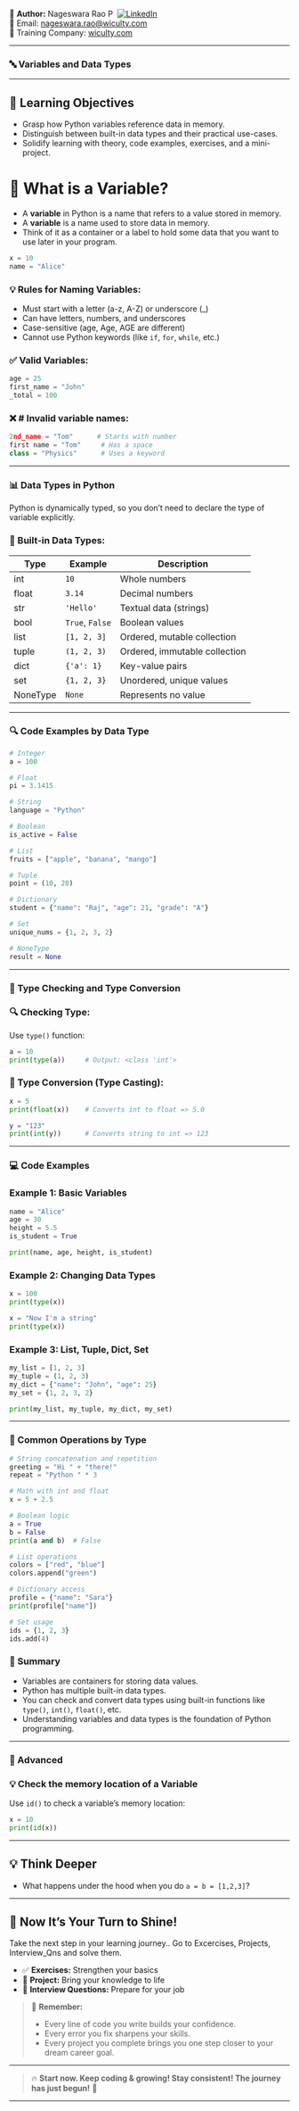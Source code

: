 👤 **Author:** Nageswara Rao P &nbsp;[![LinkedIn](https://img.shields.io/badge/LinkedIn-%230077B5.svg?style=flat-square&logo=linkedin&logoColor=white)](https://www.linkedin.com/in/nageshvkn)  
📧 Email: [nageswara.rao@wiculty.com](mailto:nageswara.rao@wiculty.com)  
🏢 Training Company: [wiculty.com](https://wiculty.com)

---

### 🔤 Variables and Data Types

---

## 🎯 Learning Objectives
- Grasp how Python variables reference data in memory.
- Distinguish between built-in data types and their practical use-cases.
- Solidify learning with theory, code examples, exercises, and a mini-project.


# 📌 What is a Variable?
- A **variable** in Python is a name that refers to a value stored in memory.
- A **variable** is a name used to store data in memory.
- Think of it as a container or a label to hold some data that you want to use later in your program.

```python
x = 10
name = "Alice"
```

### 💡 Rules for Naming Variables:
- Must start with a letter (a-z, A-Z) or underscore (_)
- Can have letters, numbers, and underscores
- Case-sensitive (age, Age, AGE are different)
- Cannot use Python keywords (like `if`, `for`, `while`, etc.)

### ✅ Valid Variables:
```python
age = 25
first_name = "John"
_total = 100
```

### ❌ # Invalid variable names:
```python
2nd_name = "Tom"      # Starts with number
first name = "Tom"     # Has a space
class = "Physics"      # Uses a keyword
```

---

### 📊 Data Types in Python

Python is dynamically typed, so you don’t need to declare the type of variable explicitly.

### 🧱 Built-in Data Types:
| Type        | Example           | Description                      |
|-------------|-------------------|----------------------------------|
| int         | `10`              | Whole numbers                    |
| float       | `3.14`            | Decimal numbers                  |
| str         | `'Hello'`         | Textual data (strings)           |
| bool        | `True`, `False`   | Boolean values                   |
| list        | `[1, 2, 3]`       | Ordered, mutable collection      |
| tuple       | `(1, 2, 3)`       | Ordered, immutable collection    |
| dict        | `{'a': 1}`        | Key-value pairs                  |
| set         | `{1, 2, 3}`       | Unordered, unique values         |
| NoneType    | `None`            | Represents no value              |

---

### 🔍 Code Examples by Data Type

```python
# Integer
a = 100

# Float
pi = 3.1415

# String
language = "Python"

# Boolean
is_active = False

# List
fruits = ["apple", "banana", "mango"]

# Tuple
point = (10, 20)

# Dictionary
student = {"name": "Raj", "age": 21, "grade": "A"}

# Set
unique_nums = {1, 2, 3, 2}

# NoneType
result = None
```
---

### 🔁 Type Checking and Type Conversion

### 🔍 Checking Type:
Use `type()` function:
```python
a = 10
print(type(a))     # Output: <class 'int'>
```

### 🔁 Type Conversion (Type Casting):
```python
x = 5
print(float(x))    # Converts int to float => 5.0

y = "123"
print(int(y))      # Converts string to int => 123
```

---

### 💻 Code Examples

### Example 1: Basic Variables
```python
name = "Alice"
age = 30
height = 5.5
is_student = True

print(name, age, height, is_student)
```

### Example 2: Changing Data Types
```python
x = 100
print(type(x))

x = "Now I'm a string"
print(type(x))
```

### Example 3: List, Tuple, Dict, Set
```python
my_list = [1, 2, 3]
my_tuple = (1, 2, 3)
my_dict = {"name": "John", "age": 25}
my_set = {1, 2, 3, 2}

print(my_list, my_tuple, my_dict, my_set)
```
---

### 📗 Common Operations by Type

```python
# String concatenation and repetition
greeting = "Hi " + "there!"
repeat = "Python " * 3

# Math with int and float
x = 5 + 2.5

# Boolean logic
a = True
b = False
print(a and b)  # False

# List operations
colors = ["red", "blue"]
colors.append("green")

# Dictionary access
profile = {"name": "Sara"}
print(profile["name"])

# Set usage
ids = {1, 2, 3}
ids.add(4)
```

### 🧠 Summary
- Variables are containers for storing data values.
- Python has multiple built-in data types.
- You can check and convert data types using built-in functions like `type()`, `int()`, `float()`, etc.
- Understanding variables and data types is the foundation of Python programming.


---
### 🚀 Advanced
### 💡 Check the memory location of a Variable
Use `id()` to check a variable’s memory location:

```python
x = 10
print(id(x))
```
---

## 💡 Think Deeper
- What happens under the hood when you do `a = b = [1,2,3]`?  

---

## 🔔 Now It’s Your Turn to Shine!

Take the next step in your learning journey.. Go to Excercises, Projects, Interview_Qns and solve them.

- ✅ **Exercises:** Strengthen your basics  
- 🧠 **Project:** Bring your knowledge to life  
- 💼 **Interview Questions:** Prepare for your job

> 🚀 **Remember:** 
> - Every line of code you write builds your confidence.  
> - Every error you fix sharpens your skills.  
> - Every project you complete brings you one step closer to your dream career goal.

---

> 🔥 **Start now. Keep coding & growing! Stay consistent! The journey has just begun!** 💪

---

